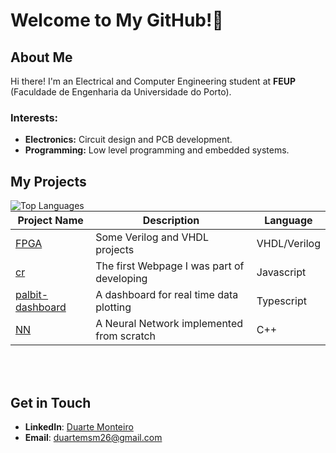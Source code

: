 # Welcome to My GitHub!👋

## About Me
Hi there! I'm an Electrical and Computer Engineering student at **FEUP** (Faculdade de Engenharia da Universidade do Porto).


### Interests:
- **Electronics:** Circuit design and PCB development.
- **Programming:** Low level programming and embedded systems.

## My Projects

<img align="left" src="https://github-readme-stats.vercel.app/api/top-langs/?username=d-monteiro&layout=donut&theme=dark" alt="Top Languages" />

| Project Name | Description | Language |
|-------------|-------------|-------------|
| [FPGA](https://github.com/d-monteiro/FPGA) | Some Verilog and VHDL projects | VHDL/Verilog |
| [cr](https://github.com/d-monteiro/cr) | The first Webpage I was part of developing | Javascript |
| [palbit-dashboard](https://github.com/d-monteiro/palbit-dashboard) | A dashboard for real time data plotting | Typescript |
| [NN](https://github.com/d-monteiro/NN) | A Neural Network implemented from scratch | C++ |

<br><br>

## Get in Touch
- **LinkedIn**: [Duarte Monteiro](https://www.linkedin.com/in/duarte-santos-monteiro/)
- **Email**: [duartemsm26@gmail.com](mailto:duartemsm26@gmail.com)


<!--

| **[PROG](https://github.com/d-monteiro/PROG)** | FEUP Class to learn C | C |
| **[ESDA](https://github.com/d-monteiro/ESDA)** | FEUP Class to learn C++ and Algorithms | C++ |

## Hi there 👋


**d-monteiro/d-monteiro** is a ✨ _special_ ✨ repository because its `README.md` (this file) appears on your GitHub profile.

Here are some ideas to get you started:


- 🔭 I’m currently working on ...
- 🌱 I’m currently learning ...
- 👯 I’m looking to collaborate on ...
- 🤔 I’m looking for help with ...
- 💬 Ask me about ...
- 📫 How to reach me: ...
- 😄 Pronouns: ...
- ⚡ Fun fact: ...
-->
